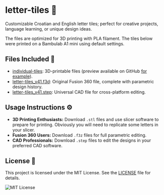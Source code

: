 # letter-tiles 🧩
Customizable Croatian and English letter tiles; perfect for creative projects, language learning, or unique design ideas.

The files are optimized for 3D printing with PLA filament. The tiles below were printed on a Bambulab A1 mini using default settings.

## Files Included 📁  
- [individual-tiles](individual-tiles): 3D-printable files (preview available on GitHub [for example](https://github.com/aav31/letter-tiles/blob/main/individual-tiles/letter-tiles%20v41_letter-tiles%20v41_%C5%BD_1_Body1.stl)).
- [letter-tiles_v41.f3d](letter-tiles_v41.f3d): Original Fusion 360 file, complete with parametric design history.
- [letter-tiles_v41.step](letter-tiles_v41.step): Universal CAD file for cross-platform editing.

## Usage Instructions ⚙️  
- **3D Printing Enthusiasts:** Download `.stl` files and use slicer software to prepare for printing. Obviously you will need to replicate some letters in your slicer.
- **Fusion 360 Users:** Download `.f3z` files for full parametric editing.  
- **CAD Professionals:** Download `.step` files to edit the designs in your preferred CAD software.

## License 📄  
This project is licensed under the MIT License. See the [LICENSE](LICENSE) file for details.  

![MIT License](https://img.shields.io/badge/License-MIT-yellow.svg)
